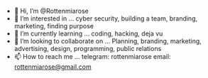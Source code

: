 - 👋 Hi, I’m @Rottenmiarose
- 👀 I’m interested in ... cyber security, building a team, branding, marketing, finding purpose
- 🌱 I’m currently learning ... coding, hacking, deja vu
- 💞️ I’m looking to collaborate on ... Planning, branding, marketing, advertising, design, programming, public relations 
- 📫 How to reach me ... telegram: rottenmiarose email: rottenmiarose@gmail.com

<!---
Rottenmiarose/Rottenmiarose is a ✨ special ✨ repository because its `README.md` (this file) appears on your GitHub profile.
You can click the Preview link to take a look at your changes.
--->

